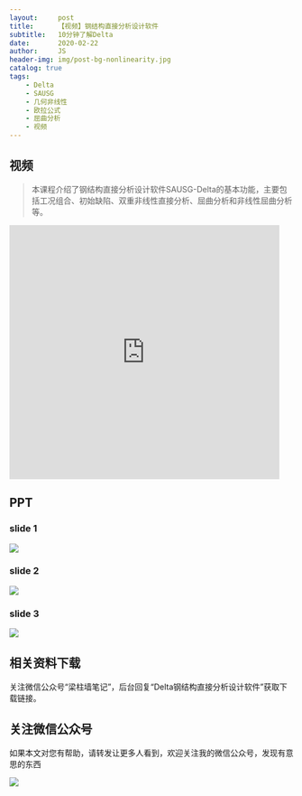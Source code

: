```yaml
---
layout:     post
title:      【视频】钢结构直接分析设计软件
subtitle:   10分钟了解Delta
date:       2020-02-22
author:     JS
header-img: img/post-bg-nonlinearity.jpg
catalog: true
tags:
    - Delta
    - SAUSG
    - 几何非线性
    - 欧拉公式
    - 屈曲分析
    - 视频
---
```

## 视频

> 本课程介绍了钢结构直接分析设计软件SAUSG-Delta的基本功能，主要包括工况组合、初始缺陷、双重非线性直接分析、屈曲分析和非线性屈曲分析等。

<iframe width="95%" height="450" src="https://v.qq.com/txp/iframe/player.html?vid=y3069eqzmgt" frameborder="0" scrolling="no" allowfullscreen></iframe>

## PPT

### slide 1

![](https://pic.imgdb.cn/item/5e6df8d7e83c3a1e3ae8d638.jpg)

### slide 2

![](https://pic.imgdb.cn/item/5e6df8d7e83c3a1e3ae8d63b.jpg)

### slide 3

![](https://pic.imgdb.cn/item/5e6dfb64e83c3a1e3aea3a7d.gif)

## 相关资料下载

关注微信公众号“梁柱墙笔记”，后台回复“Delta钢结构直接分析设计软件”获取下载链接。

## 关注微信公众号

如果本文对您有帮助，请转发让更多人看到，欢迎关注我的微信公众号，发现有意思的东西 

![](https://pic.downk.cc/item/5e50fa03bb8bdc23de243296.jpg)
 
